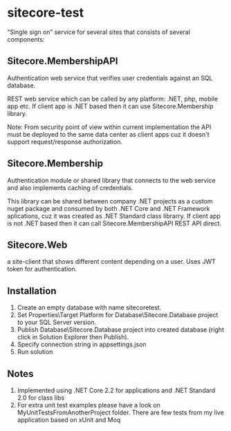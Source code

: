 # sitecore-test

“Single sign on” service for several sites that consists of several components:

## Sitecore.MembershipAPI
Authentication web service that verifies user credentials against an SQL database.

REST web service which can be called by any platform: .NET, php, mobile app etc.
If client app is .NET based then it can use Sitecore.Membership library.

Note: From security point of view within current implementation the API must be deployed to the same data center as client apps cuz it doesn't support request/response authorization.

## Sitecore.Membership
Authentication module or shared library that connects to the web service and also implements caching of credentials.

This library can be shared between company .NET projects as a custom nuget package and consumed by both .NET Core and .NET Framework aplications, cuz it was created as .NET Standard class librarry. 
If client app is not .NET based then it can call Sitecore.MembershipAPI REST API direct.

## Sitecore.Web
a site-client that shows different content depending on a user. Uses JWT token for authentication.

## Installation

1. Create an empty database with name sitecoretest.
2. Set Properties\Target Platform for Database\Sitecore.Database project to your SQL Server version.
3. Publish Database\Sitecore.Database project into created database (right click in Solution Explorer then Publish).
4. Specify connection string in appsettings.json
5. Run solution

## Notes

1. Implemented using .NET Core 2.2 for applications and .NET Standard 2.0 for class libs
2. For extra unit test examples please have a look on MyUnitTestsFromAnotherProject folder. There are few tests from my live application based on xUnit and Moq